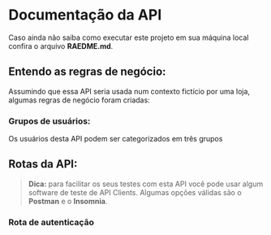 # Documentação da API
Caso ainda não saiba como executar este projeto em sua máquina local confira o arquivo **RAEDME.md**.<br>
## Entendo as regras de negócio:
Assumindo que essa API seria usada num contexto fictício por uma loja, algumas regras de negócio foram criadas:
### Grupos de usuários:
Os usuários desta API podem ser categorizados em três grupos
## Rotas da API:
> **Dica:** para facilitar os seus testes com esta API você pode usar algum software de teste de API Clients. Algumas opções válidas são o **Postman** e o **Insomnia**.
### Rota de autenticação 
